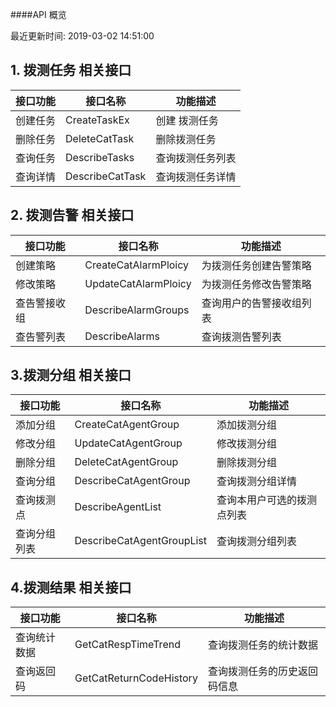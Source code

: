 ####API 概览

最近更新时间: 2019-03-02 14:51:00



## 1. 拨测任务 相关接口

| 接口功能 | 接口名称                | 功能描述          |
| ---- | ------------------- | ------------- |
| 创建任务 | CreateTaskEx       | 创建  拨测任务    |
| 删除任务 | DeleteCatTask       | 删除拨测任务        |
| 查询任务 | DescribeTasks       | 查询拨测任务列表      |
| 查询详情 | DescribeCatTask     | 查询拨测任务详情      |



## 2. 拨测告警 相关接口

| 接口功能   | 接口名称                   | 功能描述         |
| ------ | ---------------------- | ------------ |
| 创建策略   | CreateCatAlarmPloicy   | 为拨测任务创建告警策略  |
| 修改策略   | UpdateCatAlarmPloicy   | 为拨测任务修改告警策略  |
| 查告警接收组 | DescribeAlarmGroups | 查询用户的告警接收组列表 |
| 查告警列表  | DescribeAlarms   | 查询拨测告警列表     |



## 3.拨测分组 相关接口

| 接口功能   | 接口名称                      | 功能描述          |
| ------ | ------------------------- | ------------- |
| 添加分组   | CreateCatAgentGroup       | 添加拨测分组        |
| 修改分组   | UpdateCatAgentGroup       | 修改拨测分组        |
| 删除分组   | DeleteCatAgentGroup       | 删除拨测分组        |
| 查询分组   | DescribeCatAgentGroup     | 查询拨测分组详情      |
| 查询拨测点  | DescribeAgentList         | 查询本用户可选的拨测点列表 |
| 查询分组列表 | DescribeCatAgentGroupList | 查询拨测分组列表      |



## 4.拨测结果 相关接口 

| 接口功能   | 接口名称                    | 功能描述           |
| ------ | ----------------------- | -------------- |
| 查询统计数据 | GetCatRespTimeTrend     | 查询拨测任务的统计数据    |
| 查询返回码  | GetCatReturnCodeHistory | 查询拨测任务的历史返回码信息 |






